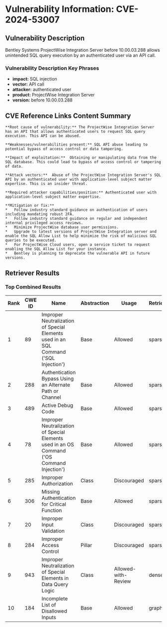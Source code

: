 # Vulnerability Information: CVE-2024-53007

## Vulnerability Description
Bentley Systems ProjectWise Integration Server before 10.00.03.288 allows unintended SQL query execution by an authenticated user via an API call.

### Vulnerability Description Key Phrases
- **impact:** SQL injection
- **vector:** API call
- **attacker:** authenticated user
- **product:** ProjectWise Integration Server
- **version:** before 10.00.03.288

## CVE Reference Links Content Summary
```
**Root cause of vulnerability:** The ProjectWise Integration Server has an API that allows authenticated users to request SQL query execution. This API can be abused.

**Weaknesses/vulnerabilities present:** SQL API abuse leading to potential bypass of access control or data tampering.

**Impact of exploitation:**  Obtaining or manipulating data from the SQL database. This could lead to bypass of access control or tampering of data.

**Attack vectors:**  Abuse of the ProjectWise Integration Server's SQL API by an authenticated user with application-level subject matter expertise. This is an insider threat.

**Required attacker capabilities/position:** Authenticated user with application-level subject matter expertise.

**Mitigation or fix:**
*   Follow industry standard guidance on authentication of users including mandating robust 2FA.
*   Follow industry standard guidance on regular and independent internal privileged access reviews.
*   Minimize ProjectWise database user permissions.
*   Upgrade to latest versions of ProjectWise Integration server and enable the SQL Allow List to help minimize the risk of malicious SQL queries to be executed.
*   For ProjectWise Cloud users, open a service ticket to request enabling the SQL Allow List for your instance.
*   Bentley is planning to deprecate the vulnerable API in future versions.
```

## Retriever Results

### Top Combined Results

| Rank | CWE ID | Name | Abstraction | Usage  | Retrievers | Individual Scores |
|------|--------|------|-------------|-------|------------|-------------------|
| 1 | 89 | Improper Neutralization of Special Elements used in an SQL Command ('SQL Injection') | Base | Allowed | sparse | 0.034 |
| 2 | 288 | Authentication Bypass Using an Alternate Path or Channel | Base | Allowed | sparse | 0.031 |
| 3 | 489 | Active Debug Code | Base | Allowed | sparse | 0.030 |
| 4 | 78 | Improper Neutralization of Special Elements used in an OS Command ('OS Command Injection') | Base | Allowed | sparse | 0.030 |
| 5 | 285 | Improper Authorization | Class | Discouraged | sparse | 0.030 |
| 6 | 306 | Missing Authentication for Critical Function | Base | Allowed | sparse | 0.029 |
| 7 | 20 | Improper Input Validation | Class | Discouraged | sparse | 0.029 |
| 8 | 284 | Improper Access Control | Pillar | Discouraged | sparse | 0.029 |
| 9 | 943 | Improper Neutralization of Special Elements in Data Query Logic | Class | Allowed-with-Review | dense | 0.514 |
| 10 | 184 | Incomplete List of Disallowed Inputs | Base | Allowed | graph | 0.002 |

